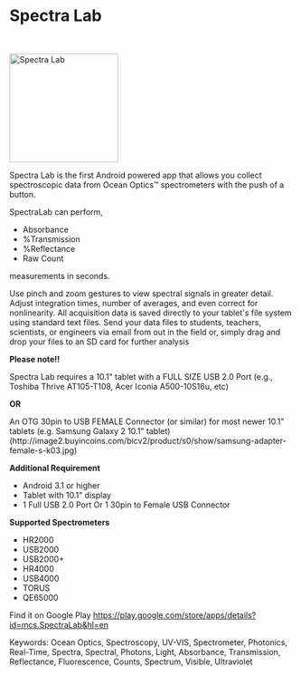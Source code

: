 # Spectra Lab
<br>
<p><img src="https://lh6.ggpht.com/6-4k8xjuo-pU7aei7VyYCsMX7tSQkxAs_kQd49KK5RSBhSWQ9Sm-i79pD1ocy1HgRo-S=w300-rw" width="192" height="192" alt="Spectra Lab" /></p>
<p>Spectra Lab is the first Android powered app that allows you collect spectroscopic data from Ocean Optics™ spectrometers with the push of a button.</p>

<p>
SpectraLab can perform,
<ul>
  <li>Absorbance</li>
  <li>%Transmission</li>
  <li>%Reflectance</li>
  <li>Raw Count</li>
</ul>
measurements in seconds. 
</p>

<p>Use pinch and zoom gestures to view spectral signals in greater detail. Adjust integration times, number of averages, and even correct for nonlinearity.  All acquisition data is saved directly to your tablet's file system using standard text files. Send your data files to students, teachers, scientists, or engineers via email from out in the field or, simply drag and drop your files to an SD card for further analysis
</p>

<b>Please note!!</b>
<p>Spectra Lab requires a 10.1" tablet with a FULL SIZE USB 2.0 Port
(e.g., Toshiba Thrive AT105-T108, Acer Iconia A500-10S16u, etc)<p>

<b>OR</b> 

<p>An OTG 30pin to USB FEMALE Connector (or similar) for most newer 10.1" tablets
(e.g. Samsung Galaxy 2 10.1" tablet)
(http://image2.buyincoins.com/bicv2/product/s0/show/samsung-adapter-female-s-k03.jpg)
</p>


<b>Additional Requirement</b>
<ul>
  <li>Android 3.1 or higher</li>
  <li>Tablet with 10.1" display</li>
  <li>1 Full USB 2.0 Port Or 1 30pin to Female USB Connector<l/i>
</ul>


 <b>Supported Spectrometers</b>
 <ul>
    <li>HR2000</li>
    <li>USB2000</li>
    <li>USB2000+</li>
    <li>HR4000</li>
    <li>USB4000</li>
    <li>TORUS</li>
    <li>QE65000</li>
  </ul>


Find it on Google Play
https://play.google.com/store/apps/details?id=mcs.SpectraLab&hl=en

<p>Keywords: Ocean Optics, Spectroscopy, UV-VIS, Spectrometer, Photonics, Real-Time, Spectra, Spectral, Photons, Light, Absorbance, Transmission, Reflectance, Fluorescence, Counts, Spectrum, Visible, Ultraviolet</p>
